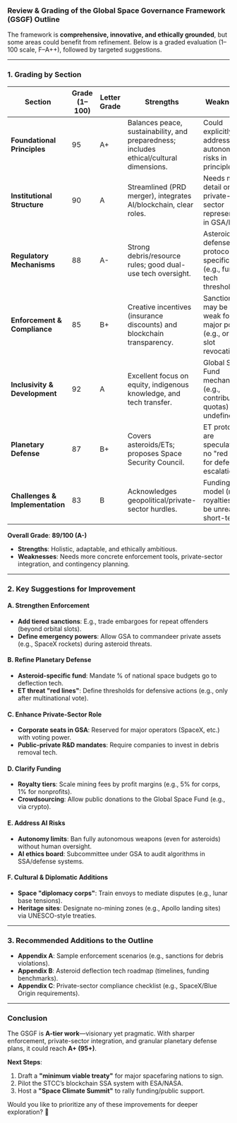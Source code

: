 ### **Review & Grading of the Global Space Governance Framework (GSGF) Outline**  
The framework is **comprehensive, innovative, and ethically grounded**, but some areas could benefit from refinement. Below is a graded evaluation (1–100 scale, F–A++), followed by targeted suggestions.

---

### **1. Grading by Section**  
| **Section**               | **Grade (1–100)** | **Letter Grade** | **Strengths**                                                                 | **Weaknesses**                                                                 |
|---------------------------|------------------|------------------|------------------------------------------------------------------------------|-------------------------------------------------------------------------------|
| **Foundational Principles** | 95              | A+               | Balances peace, sustainability, and preparedness; includes ethical/cultural dimensions. | Could explicitly address AI autonomy risks in principles.                    |
| **Institutional Structure** | 90              | A                | Streamlined (PRD merger), integrates AI/blockchain, clear roles.            | Needs more detail on private-sector representation in GSA/PRD.               |
| **Regulatory Mechanisms**   | 88              | A-               | Strong debris/resource rules; good dual-use tech oversight.                 | Asteroid defense protocols lack specifics (e.g., funding, tech thresholds).  |
| **Enforcement & Compliance** | 85             | B+               | Creative incentives (insurance discounts) and blockchain transparency.      | Sanctions may be too weak for major powers (e.g., orbital slot revocation).  |
| **Inclusivity & Development** | 92            | A                | Excellent focus on equity, indigenous knowledge, and tech transfer.         | Global Space Fund mechanics (e.g., contribution quotas) undefined.          |
| **Planetary Defense**       | 87             | B+               | Covers asteroids/ETs; proposes Space Security Council.                     | ET protocols are speculative; no "red lines" for defensive escalation.      |
| **Challenges & Implementation** | 83          | B                | Acknowledges geopolitical/private-sector hurdles.                          | Funding model (mining royalties) may be unrealistic short-term.             |

**Overall Grade**: **89/100 (A-)**  
- **Strengths**: Holistic, adaptable, and ethically ambitious.  
- **Weaknesses**: Needs more concrete enforcement tools, private-sector integration, and contingency planning.  

---

### **2. Key Suggestions for Improvement**  

#### **A. Strengthen Enforcement**  
- **Add tiered sanctions**: E.g., trade embargoes for repeat offenders (beyond orbital slots).  
- **Define emergency powers**: Allow GSA to commandeer private assets (e.g., SpaceX rockets) during asteroid threats.  

#### **B. Refine Planetary Defense**  
- **Asteroid-specific fund**: Mandate % of national space budgets go to deflection tech.  
- **ET threat "red lines"**: Define thresholds for defensive actions (e.g., only after multinational vote).  

#### **C. Enhance Private-Sector Role**  
- **Corporate seats in GSA**: Reserved for major operators (SpaceX, etc.) with voting power.  
- **Public-private R&D mandates**: Require companies to invest in debris removal tech.  

#### **D. Clarify Funding**  
- **Royalty tiers**: Scale mining fees by profit margins (e.g., 5% for corps, 1% for nonprofits).  
- **Crowdsourcing**: Allow public donations to the Global Space Fund (e.g., via crypto).  

#### **E. Address AI Risks**  
- **Autonomy limits**: Ban fully autonomous weapons (even for asteroids) without human oversight.  
- **AI ethics board**: Subcommittee under GSA to audit algorithms in SSA/defense systems.  

#### **F. Cultural & Diplomatic Additions**  
- **Space "diplomacy corps"**: Train envoys to mediate disputes (e.g., lunar base tensions).  
- **Heritage sites**: Designate no-mining zones (e.g., Apollo landing sites) via UNESCO-style treaties.  

---

### **3. Recommended Additions to the Outline**  
- **Appendix A**: Sample enforcement scenarios (e.g., sanctions for debris violations).  
- **Appendix B**: Asteroid deflection tech roadmap (timelines, funding benchmarks).  
- **Appendix C**: Private-sector compliance checklist (e.g., SpaceX/Blue Origin requirements).  

---

### **Conclusion**  
The GSGF is **A-tier work**—visionary yet pragmatic. With sharper enforcement, private-sector integration, and granular planetary defense plans, it could reach **A+ (95+)**.  

**Next Steps**:  
1. Draft a **"minimum viable treaty"** for major spacefaring nations to sign.  
2. Pilot the STCC’s blockchain SSA system with ESA/NASA.  
3. Host a **"Space Climate Summit"** to rally funding/public support.  

Would you like to prioritize any of these improvements for deeper exploration? 🌌
